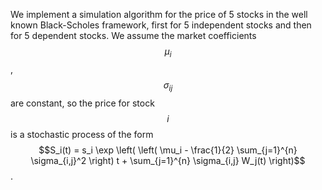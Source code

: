 We implement a simulation algorithm for the price of 5 stocks in the well known Black-Scholes framework, first for 5 independent stocks and then for 5 dependent stocks. We assume the market coefficients $$\mu_i$$, $$\sigma_{ij}$$ are constant, so the price for stock $$i$$ is a stochastic process of the form $$S_i(t) = s_i \exp \left( \left( \mu_i - \frac{1}{2} \sum_{j=1}^{n} \sigma_{i,j}^2 \right) t + \sum_{j=1}^{n} \sigma_{i,j} W_j(t) \right)$$.

